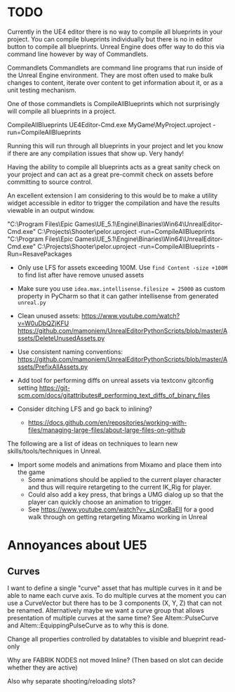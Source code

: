 # TODO


Currently in the UE4 editor there is no way to compile all blueprints in your project. You can compile blueprints individually but there is no in editor button to compile all blueprints. Unreal Engine does offer way to do this via command line however by way of Commandlets.

Commandlets
Commandlets are command line programs that run inside of the Unreal Engine environment. They are most often used to make bulk changes to content, iterate over content to get information about it, or as a unit testing mechanism.

One of those commandlets is CompileAllBlueprints which not surprisingly will compile all blueprints in a project.

CompileAllBlueprints
UE4Editor-Cmd.exe MyGame\MyProject.uproject -run=CompileAllBlueprints

Running this will run through all blueprints in your project and let you know if there are any compilation issues that show up. Very handy!

Having the ability to compile all blueprints acts as a great sanity check on your project and can act as a great pre-commit check on assets before committing to source control.

An excellent extension I am considering to this would be to make a utility widget accessible in editor to trigger the compilation and have the results viewable in an output window.


"C:\Program Files\Epic Games\UE_5.1\Engine\Binaries\Win64\UnrealEditor-Cmd.exe" C:\Projects\Shooter\pelor.uproject -run=CompileAllBlueprints
"C:\Program Files\Epic Games\UE_5.1\Engine\Binaries\Win64\UnrealEditor-Cmd.exe" C:\Projects\Shooter\pelor.uproject -run=CompileAllBlueprints -Run=ResavePackages





* Only use LFS for assets exceeding 100M. Use `find Content -size +100M` to find list after have remove unused assets

* Make sure you use `idea.max.intellisense.filesize = 25000` as custom property in PyCharm so that it can gather intellisense from generated `unreal.py`

* Clean unused assets:
   https://www.youtube.com/watch?v=W0uDbQZjKFU
   https://github.com/mamoniem/UnrealEditorPythonScripts/blob/master/Assets/DeleteUnusedAssets.py
   

* Use consistent naming conventions:
  https://github.com/mamoniem/UnrealEditorPythonScripts/blob/master/Assets/PrefixAllAssets.py

* Add tool for performing diffs on unreal assets via textconv gitconfig setting
  https://git-scm.com/docs/gitattributes#_performing_text_diffs_of_binary_files

* Consider ditching LFS and go back to inlining?
  * https://docs.github.com/en/repositories/working-with-files/managing-large-files/about-large-files-on-github

The following are a list of ideas on techniques to learn new skills/tools/techniques in Unreal.

* Import some models and animations from Mixamo and place them into the game
  - Some animations should be applied to the current player character and thus will require retargeting to the current IK_Rig for player.
  - Could also add a key press, that brings a UMG dialog up so that the player can quickly choose an animation to trigger.
  - See https://www.youtube.com/watch?v=_sLnCqBaElI for a good walk through on getting retargeting Mixamo working in Unreal

# Annoyances about UE5

## Curves

I want to define a single "curve" asset that has multiple curves in it and be able to name each curve axis. To do multiple curves at the moment you can use a CurveVector but there has to be 3 components (X, Y, Z) that can not be renamed. Alternatively maybe we want a curve group that allows presentation of multiple curves at the same time? See AItem::PulseCurve and AItem::EquippingPulseCurve as to why this is done.

Change all properties controlled by datatables to visible and blueprint read-only

Why are FABRIK NODES not moved Inline? (Then based on slot can decide whether they are active)

Also why separate shooting/reloading slots?
